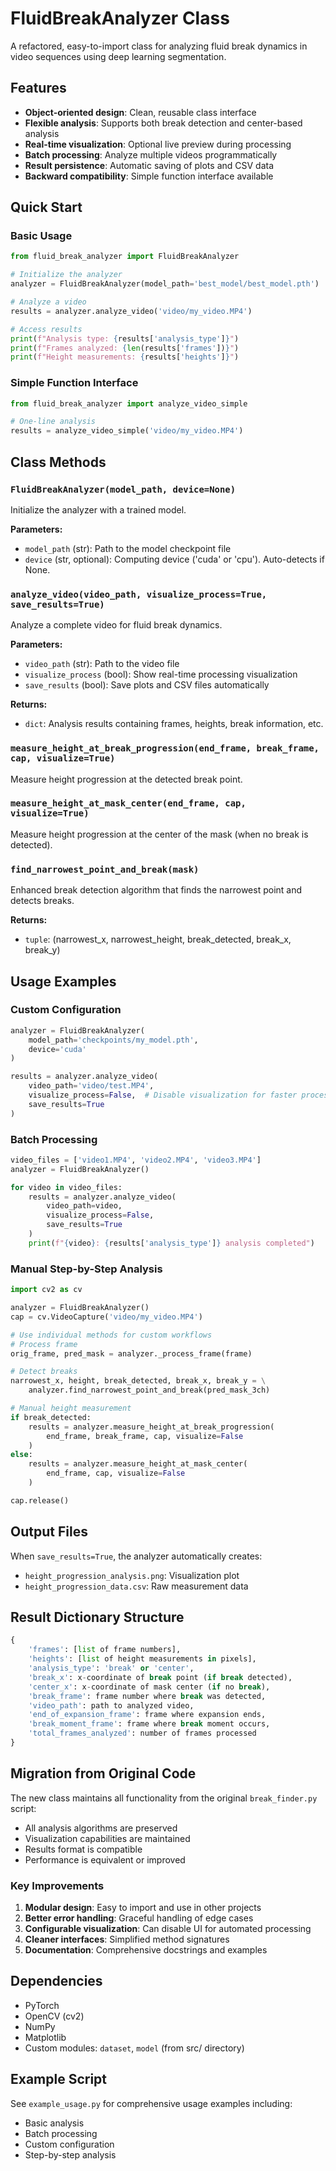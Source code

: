 # FluidBreakAnalyzer Class

A refactored, easy-to-import class for analyzing fluid break dynamics in video sequences using deep learning segmentation.

## Features

- **Object-oriented design**: Clean, reusable class interface
- **Flexible analysis**: Supports both break detection and center-based analysis
- **Real-time visualization**: Optional live preview during processing
- **Batch processing**: Analyze multiple videos programmatically
- **Result persistence**: Automatic saving of plots and CSV data
- **Backward compatibility**: Simple function interface available

## Quick Start

### Basic Usage

```python
from fluid_break_analyzer import FluidBreakAnalyzer

# Initialize the analyzer
analyzer = FluidBreakAnalyzer(model_path='best_model/best_model.pth')

# Analyze a video
results = analyzer.analyze_video('video/my_video.MP4')

# Access results
print(f"Analysis type: {results['analysis_type']}")
print(f"Frames analyzed: {len(results['frames'])}")
print(f"Height measurements: {results['heights']}")
```

### Simple Function Interface

```python
from fluid_break_analyzer import analyze_video_simple

# One-line analysis
results = analyze_video_simple('video/my_video.MP4')
```

## Class Methods

### `FluidBreakAnalyzer(model_path, device=None)`

Initialize the analyzer with a trained model.

**Parameters:**
- `model_path` (str): Path to the model checkpoint file
- `device` (str, optional): Computing device ('cuda' or 'cpu'). Auto-detects if None.

### `analyze_video(video_path, visualize_process=True, save_results=True)`

Analyze a complete video for fluid break dynamics.

**Parameters:**
- `video_path` (str): Path to the video file
- `visualize_process` (bool): Show real-time processing visualization
- `save_results` (bool): Save plots and CSV files automatically

**Returns:**
- `dict`: Analysis results containing frames, heights, break information, etc.

### `measure_height_at_break_progression(end_frame, break_frame, cap, visualize=True)`

Measure height progression at the detected break point.

### `measure_height_at_mask_center(end_frame, cap, visualize=True)`

Measure height progression at the center of the mask (when no break is detected).

### `find_narrowest_point_and_break(mask)`

Enhanced break detection algorithm that finds the narrowest point and detects breaks.

**Returns:**
- `tuple`: (narrowest_x, narrowest_height, break_detected, break_x, break_y)

## Usage Examples

### Custom Configuration

```python
analyzer = FluidBreakAnalyzer(
    model_path='checkpoints/my_model.pth',
    device='cuda'
)

results = analyzer.analyze_video(
    video_path='video/test.MP4',
    visualize_process=False,  # Disable visualization for faster processing
    save_results=True
)
```

### Batch Processing

```python
video_files = ['video1.MP4', 'video2.MP4', 'video3.MP4']
analyzer = FluidBreakAnalyzer()

for video in video_files:
    results = analyzer.analyze_video(
        video_path=video,
        visualize_process=False,
        save_results=True
    )
    print(f"{video}: {results['analysis_type']} analysis completed")
```

### Manual Step-by-Step Analysis

```python
import cv2 as cv

analyzer = FluidBreakAnalyzer()
cap = cv.VideoCapture('video/my_video.MP4')

# Use individual methods for custom workflows
# Process frame
orig_frame, pred_mask = analyzer._process_frame(frame)

# Detect breaks
narrowest_x, height, break_detected, break_x, break_y = \
    analyzer.find_narrowest_point_and_break(pred_mask_3ch)

# Manual height measurement
if break_detected:
    results = analyzer.measure_height_at_break_progression(
        end_frame, break_frame, cap, visualize=False
    )
else:
    results = analyzer.measure_height_at_mask_center(
        end_frame, cap, visualize=False
    )

cap.release()
```

## Output Files

When `save_results=True`, the analyzer automatically creates:

- `height_progression_analysis.png`: Visualization plot
- `height_progression_data.csv`: Raw measurement data

## Result Dictionary Structure

```python
{
    'frames': [list of frame numbers],
    'heights': [list of height measurements in pixels],
    'analysis_type': 'break' or 'center',
    'break_x': x-coordinate of break point (if break detected),
    'center_x': x-coordinate of mask center (if no break),
    'break_frame': frame number where break was detected,
    'video_path': path to analyzed video,
    'end_of_expansion_frame': frame where expansion ends,
    'break_moment_frame': frame where break moment occurs,
    'total_frames_analyzed': number of frames processed
}
```

## Migration from Original Code

The new class maintains all functionality from the original `break_finder.py` script:

- All analysis algorithms are preserved
- Visualization capabilities are maintained  
- Results format is compatible
- Performance is equivalent or improved

### Key Improvements

1. **Modular design**: Easy to import and use in other projects
2. **Better error handling**: Graceful handling of edge cases
3. **Configurable visualization**: Can disable UI for automated processing
4. **Cleaner interfaces**: Simplified method signatures
5. **Documentation**: Comprehensive docstrings and examples

## Dependencies

- PyTorch
- OpenCV (cv2)
- NumPy
- Matplotlib
- Custom modules: `dataset`, `model` (from src/ directory)

## Example Script

See `example_usage.py` for comprehensive usage examples including:
- Basic analysis
- Batch processing
- Custom configuration
- Step-by-step analysis
